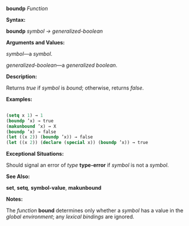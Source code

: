 **boundp** *Function* 



**Syntax:** 



**boundp** *symbol → generalized-boolean* 



**Arguments and Values:** 



*symbol*—a *symbol*. 



*generalized-boolean*—a *generalized boolean*. 



**Description:** 



Returns *true* if *symbol* is *bound*; otherwise, returns *false*. 







 



 



**Examples:**
```lisp
 
(setq x 1) → 1 
(boundp ’x) → true 
(makunbound ’x) → X 
(boundp ’x) → false 
(let ((x 2)) (boundp ’x)) → false 
(let ((x 2)) (declare (special x)) (boundp ’x)) → true 

```
**Exceptional Situations:** 



Should signal an error of *type* **type-error** if *symbol* is not a *symbol*. 



**See Also:** 



**set**, **setq**, **symbol-value**, **makunbound** 



**Notes:** 



The *function* **bound** determines only whether a *symbol* has a value in the *global environment*; any *lexical bindings* are ignored. 



